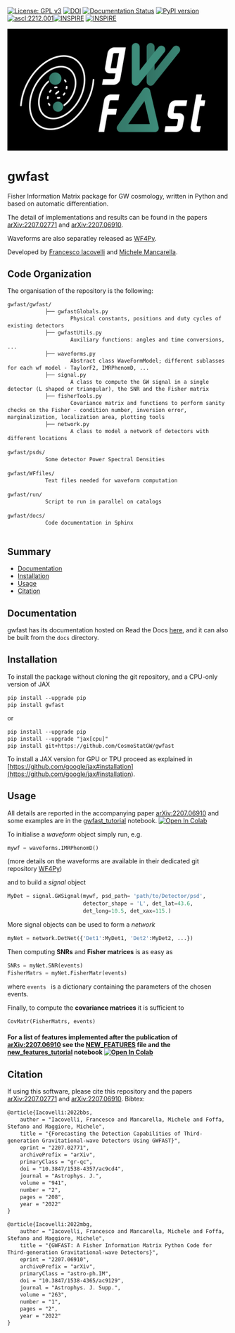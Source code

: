 [![License: GPL v3](https://img.shields.io/badge/License-GPLv3-blue.svg)](https://www.gnu.org/licenses/gpl-3.0) [![DOI](https://zenodo.org/badge/doi/10.5281/zenodo.18914.svg)](http://dx.doi.org/10.5281/zenodo.7060236) [![Documentation Status](https://readthedocs.org/projects/gwfast/badge/?version=latest)](https://gwfast.readthedocs.io/en/latest/?badge=latest) [![PyPI version](https://badge.fury.io/py/gwfast.svg)](https://badge.fury.io/py/gwfast) <a href="https://ascl.net/2212.001"><img src="https://img.shields.io/badge/ascl-2212.001-blue.svg?colorB=262255" alt="ascl:2212.001" /></a>[![INSPIRE](https://img.shields.io/badge/INSPIRE-Iacovelli:2022bbs-001529.svg)](https://inspirehep.net/literature/2106524) [![INSPIRE](https://img.shields.io/badge/INSPIRE-Iacovelli:2022mbg-001529.svg)](https://inspirehep.net/literature/2112457)

![alt text](<https://raw.githubusercontent.com/CosmoStatGW/gwfast/master/gwfast_logo_bkgd.png>)

# gwfast
Fisher Information Matrix package for GW cosmology, written in Python and based on automatic differentiation.

The detail of implementations and results can be found in the papers [arXiv:2207.02771](<https://arxiv.org/abs/2207.02771>) and [arXiv:2207.06910](<https://arxiv.org/abs/2207.06910>).

Waveforms are also separatley released as [WF4Py](<https://github.com/CosmoStatGW/WF4Py>).

Developed by [Francesco Iacovelli](<https://github.com/FrancescoIacovelli>) and [Michele Mancarella](<https://github.com/Mik3M4n>).

## Code Organization
The organisation of the repository is the following:

```
gwfast/gwfast/
			├── gwfastGlobals.py 
					Physical constants, positions and duty cycles of existing detectors
			├── gwfastUtils.py
					Auxiliary functions: angles and time conversions, ...
			├── waveforms.py
					Abstract class WaveFormModel; different sublasses for each wf model - TaylorF2, IMRPhenomD, ...
			├── signal.py
					A class to compute the GW signal in a single detector (L shaped or triangular), the SNR and the Fisher matrix
			├── fisherTools.py
					Covariance matrix and functions to perform sanity checks on the Fisher - condition number, inversion error, marginalization, localization area, plotting tools
			├── network.py
					A class to model a network of detectors with different locations

gwfast/psds/ 
			Some detector Power Spectral Densities 
			
gwfast/WFfiles/ 
			Text files needed for waveform computation
			
gwfast/run/
			Script to run in parallel on catalogs
			
gwfast/docs/ 
			Code documentation in Sphinx
						
```

## Summary

* [Documentation](https://github.com/CosmoStatGW/gwfast#Documentation)
* [Installation](https://github.com/CosmoStatGW/gwfast#Installation)
* [Usage](https://github.com/CosmoStatGW/gwfast#Usage)
* [Citation](https://github.com/CosmoStatGW/gwfast#Citation)

## Documentation

gwfast has its documentation hosted on Read the Docs [here](<https://gwfast.readthedocs.io/en/latest/>), and it can also be built from the ```docs``` directory.

## Installation
To install the package without cloning the git repository, and a CPU-only version of JAX 

```
pip install --upgrade pip
pip install gwfast
```

or 

```
pip install --upgrade pip
pip install --upgrade "jax[cpu]" 
pip install git+https://github.com/CosmoStatGW/gwfast
```

To install a JAX version for GPU or TPU proceed as explained in [https://github.com/google/jax#installation](<https://github.com/google/jax#installation>).


## Usage

All details are reported in the accompanying paper [arXiv:2207.06910](<https://arxiv.org/abs/2207.06910>) and some examples are in the [gwfast_tutorial](<https://github.com/CosmoStatGW/gwfast/blob/master/notebooks/gwfast_tutorial.ipynb>) notebook. <a target="_blank" href="https://colab.research.google.com/github/CosmoStatGW/gwfast/blob/master/notebooks/gwfast_tutorial.ipynb"> <img src="https://colab.research.google.com/assets/colab-badge.svg" alt="Open In Colab"/>
</a>

To initialise a *waveform* object simply run, e.g.

```python
mywf = waveforms.IMRPhenomD()
```
(more details on the waveforms are available in their dedicated git repository [WF4Py](<https://github.com/CosmoStatGW/WF4Py>))

and to build a *signal* object 

```python
MyDet = signal.GWSignal(mywf, psd_path= 'path/to/Detector/psd',
 						detector_shape = 'L', det_lat=43.6, 
 						det_long=10.5, det_xax=115.) 
```

More signal objects can be used to form a *network*

```python
myNet = network.DetNet({'Det1':MyDet1, 'Det2':MyDet2, ...}) 
```

Then computing **SNRs** and **Fisher matrices** is as easy as

```python
SNRs = myNet.SNR(events) 
FisherMatrs = myNet.FisherMatr(events)  
```
where ```events ``` is a dictionary containing the parameters of the chosen events.

Finally, to compute the **covariance matrices** it is sufficient to

```python
CovMatr(FisherMatrs, events) 
```

#### For a list of features implemented after the publication of [arXiv:2207.06910](<https://arxiv.org/abs/2207.06910>) see the [NEW_FEATURES](<https://github.com/CosmoStatGW/gwfast/blob/master/NEW_FEATURES.md>) file and the [new\_features_tutorial](<https://github.com/CosmoStatGW/gwfast/blob/master/notebooks/new_features_tutorial.ipynb>) notebook <a target="_blank" href="https://colab.research.google.com/github/CosmoStatGW/gwfast/blob/master/notebooks/new_features_tutorial.ipynb"> <img src="https://colab.research.google.com/assets/colab-badge.svg" alt="Open In Colab"/>
</a>

## Citation

If using this software, please cite this repository and the papers [arXiv:2207.02771](<https://arxiv.org/abs/2207.02771>) and [arXiv:2207.06910](<https://arxiv.org/abs/2207.06910>). Bibtex:

```
@article{Iacovelli:2022bbs,
    author = "Iacovelli, Francesco and Mancarella, Michele and Foffa, Stefano and Maggiore, Michele",
    title = "{Forecasting the Detection Capabilities of Third-generation Gravitational-wave Detectors Using GWFAST}",
    eprint = "2207.02771",
    archivePrefix = "arXiv",
    primaryClass = "gr-qc",
    doi = "10.3847/1538-4357/ac9cd4",
    journal = "Astrophys. J.",
    volume = "941",
    number = "2",
    pages = "208",
    year = "2022"
}
```

```
@article{Iacovelli:2022mbg,
    author = "Iacovelli, Francesco and Mancarella, Michele and Foffa, Stefano and Maggiore, Michele",
    title = "{GWFAST: A Fisher Information Matrix Python Code for Third-generation Gravitational-wave Detectors}",
    eprint = "2207.06910",
    archivePrefix = "arXiv",
    primaryClass = "astro-ph.IM",
    doi = "10.3847/1538-4365/ac9129",
    journal = "Astrophys. J. Supp.",
    volume = "263",
    number = "1",
    pages = "2",
    year = "2022"
}
```